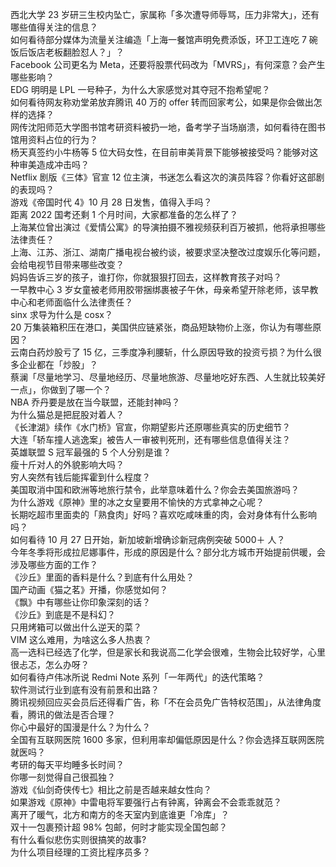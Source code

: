 西北大学 23 岁研三生校内坠亡，家属称「多次遭导师辱骂，压力非常大」，还有哪些值得关注的信息？  
如何看待部分媒体为流量关注编造「上海一餐馆声明免费添饭，环卫工连吃 7 碗饭后饭店老板翻脸怼人？」？  
Facebook 公司更名为 Meta，还要将股票代码改为「MVRS」，有何深意？会产生哪些影响？  
EDG 明明是 LPL 一号种子，为什么大家感觉对其夺冠不抱希望呢？  
如何看待网友称劝堂弟放弃腾讯 40 万的 offer 转而回家考公，如果是你会做出怎样的选择？  
网传沈阳师范大学图书馆考研资料被扔一地，备考学子当场崩溃，如何看待在图书馆用资料占位的行为？  
杨天真签约小牛杨等 5 位大码女性，在目前审美背景下能够被接受吗？能够对这种审美造成冲击吗？  
Netflix 剧版《三体》官宣 12 位主演，书迷怎么看这次的演员阵容？你看好这部剧的表现吗？  
游戏《帝国时代 4》10 月 28 日发售，值得入手吗？  
距离 2022 国考还剩 1 个月时间，大家都准备的怎么样了？  
上海某位曾出演过《爱情公寓》的导演拍摄不雅视频获利百万被抓，他将承担哪些法律责任？  
上海、江苏、浙江、湖南广播电视台被约谈，被要求坚决整改过度娱乐化等问题，会给电视节目带来哪些改变？  
妈妈告诉三岁的孩子，谁打你，你就狠狠打回去，这样教育孩子对吗？  
一早教中心 3 岁女童被老师用胶带捆绑裹被子午休，母亲希望开除老师，该早教中心和老师面临什么法律责任？  
sinx 求导为什么是 cosx？  
20 万集装箱积压在港口，美国供应链紧张，商品短缺物价上涨，你认为有哪些原因？  
云南白药炒股亏了 15 亿，三季度净利腰斩，什么原因导致的投资亏损？为什么很多企业都在「炒股」？  
蔡澜「尽量地学习、尽量地经历、尽量地旅游、尽量地吃好东西、人生就比较美好一点」，你做到了哪一个？  
NBA 乔丹要是放在当今联盟，还能封神吗？  
为什么猫总是把屁股对着人？  
《长津湖》续作《水门桥》官宣，你期望影片还原哪些真实的历史细节？  
大连「轿车撞人逃逸案」被告人一审被判死刑，还有哪些信息值得关注？  
英雄联盟 S 冠军最强的 5 个人分别是谁？  
瘦十斤对人的外貌影响大吗？  
穷人突然有钱后能挥霍到什么程度？  
美国取消中国和欧洲等地旅行禁令，此举意味着什么？你会去美国旅游吗？  
为什么游戏《原神》里的冰之女皇要用不愉快的方式拿神之心呢？  
长期吃超市里面卖的「熟食肉」好吗？喜欢吃咸味重的肉，会对身体有什么影响吗？  
如何看待 10 月 27 日开始，新加坡新增确诊新冠病例突破 5000＋ 人？  
今年冬季将形成拉尼娜事件，形成的原因是什么？部分北方城市开始提前供暖，会涉及哪些方面的工作？  
《沙丘》里面的香料是什么？到底有什么用处？  
国产动画《猫之茗》开播，你感觉如何？  
《飘》中有哪些让你印象深刻的话？  
《沙丘》到底是不是科幻？  
只用烤箱可以做出什么逆天的菜？  
VIM 这么难用，为啥这么多人热衷？  
高一选科已经选了化学，但是家长和我说高二化学会很难，生物会比较好学，心里很忐忑，怎么办呀？  
如何看待卢伟冰所说 Redmi Note 系列「一年两代」的迭代策略？  
软件测试行业到底有没有前景和出路？  
腾讯视频回应买会员后还得看广告，称「不在会员免广告特权范围」，从法律角度看，腾讯的做法是否合理？  
你心中最好的国漫是什么？为什么？  
全国有互联网医院 1600 多家，但利用率却偏低原因是什么？你会选择互联网医院就医吗？  
考研的每天平均睡多长时间？  
你哪一刻觉得自己很孤独？  
游戏《仙剑奇侠传七》相比之前是否越来越女性向？  
如果游戏《原神》中雷电将军要强行占有钟离，钟离会不会乖乖就范？  
离开了暖气，北方和南方的冬天室内到底谁更「冷库」？  
双十一包裹预计超 98% 包邮，何时才能实现全国包邮？  
有什么看似悲伤实则很搞笑的故事?  
为什么项目经理的工资比程序员多？  
